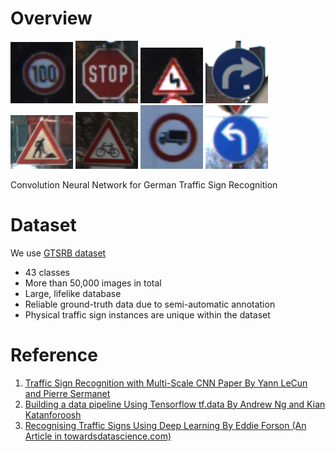 # Overview

<img src="/images/1.png" width = "100"> <img src="/images/2.png" width = "100"> <img src="/images/3.png" width = "100">
<img src="/images/4.png" width = "100"> <img src="/images/5.png" width = "100"> <img src="/images/6.png" width = "100">
<img src="/images/7.png" width = "100"> <img src="/images/8.png" width = "100">


Convolution Neural Network for German Traffic Sign Recognition 


# Dataset
 
We use [GTSRB dataset](http://benchmark.ini.rub.de/?section=gtsrb&subsection=dataset#Downloads)
 
 * 43 classes
 * More than 50,000 images in total
 * Large, lifelike database
 * Reliable ground-truth data due to semi-automatic annotation
 * Physical traffic sign instances are unique within the dataset
           
           
           
# Reference

1. [Traffic Sign Recognition with Multi-Scale CNN Paper By Yann LeCun and Pierre Sermanet](http://yann.lecun.com/exdb/publis/pdf/sermanet-ijcnn-11.pdf)
1. [Building a data pipeline Using Tensorflow tf.data By Andrew Ng and Kian Katanforoosh](https://cs230.stanford.edu/blog/datapipeline/)
1. [Recognising Traffic Signs Using Deep Learning By Eddie Forson (An Article in towardsdatascience.com)](https://towardsdatascience.com/recognizing-traffic-signs-with-over-98-accuracy-using-deep-learning-86737aedc2ab)
           



